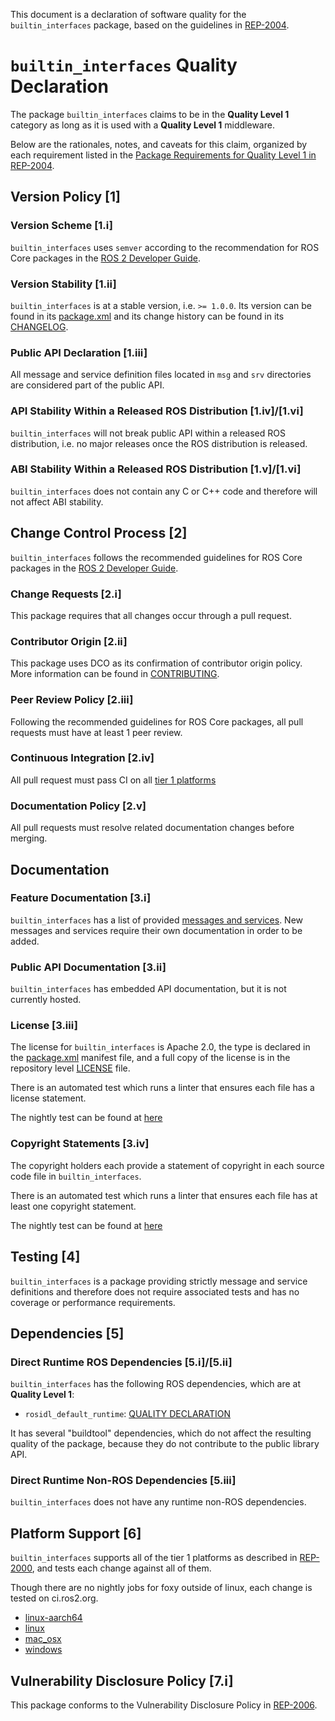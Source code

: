 This document is a declaration of software quality for the `builtin_interfaces` package, based on the guidelines in [REP-2004](https://www.ros.org/reps/rep-2004.html).

# `builtin_interfaces` Quality Declaration

The package `builtin_interfaces` claims to be in the **Quality Level 1** category as long as it is used with a **Quality Level 1** middleware.

Below are the rationales, notes, and caveats for this claim, organized by each requirement listed in the [Package Requirements for Quality Level 1 in REP-2004](https://www.ros.org/reps/rep-2004.html).

## Version Policy [1]

### Version Scheme [1.i]

`builtin_interfaces` uses `semver` according to the recommendation for ROS Core packages in the [ROS 2 Developer Guide](https://index.ros.org/doc/ros2/Contributing/Developer-Guide/#versioning).

### Version Stability [1.ii]

`builtin_interfaces` is at a stable version, i.e. `>= 1.0.0`.
Its version can be found in its [package.xml](package.xml) and its change history can be found in its [CHANGELOG](CHANGELOG.rst).

### Public API Declaration [1.iii]

All message and service definition files located in `msg` and `srv` directories are considered part of the public API.

### API Stability Within a Released ROS Distribution [1.iv]/[1.vi]

`builtin_interfaces` will not break public API within a released ROS distribution, i.e. no major releases once the ROS distribution is released.

### ABI Stability Within a Released ROS Distribution [1.v]/[1.vi]

`builtin_interfaces` does not contain any C or C++ code and therefore will not affect ABI stability.

## Change Control Process [2]

`builtin_interfaces` follows the recommended guidelines for ROS Core packages in the [ROS 2 Developer Guide](https://index.ros.org/doc/ros2/Contributing/Developer-Guide/#package-requirements).

### Change Requests [2.i]

This package requires that all changes occur through a pull request.

### Contributor Origin [2.ii]

This package uses DCO as its confirmation of contributor origin policy. More information can be found in [CONTRIBUTING](../CONTRIBUTING.md).

### Peer Review Policy [2.iii]

Following the recommended guidelines for ROS Core packages, all pull requests must have at least 1 peer review.

### Continuous Integration [2.iv]

All pull request must pass CI on all [tier 1 platforms](https://www.ros.org/reps/rep-2000.html#support-tiers)

### Documentation Policy [2.v]

All pull requests must resolve related documentation changes before merging.

## Documentation

### Feature Documentation [3.i]

`builtin_interfaces` has a list of provided [messages and services](README.md).
New messages and services require their own documentation in order to be added.

### Public API Documentation [3.ii]

`builtin_interfaces` has embedded API documentation, but it is not currently hosted.

### License [3.iii]

The license for `builtin_interfaces` is Apache 2.0, the type is declared in the [package.xml](package.xml) manifest file, and a full copy of the license is in the repository level [LICENSE](../LICENSE) file.

There is an automated test which runs a linter that ensures each file has a license statement.

The nightly test can be found at [here](http://build.ros2.org/view/Fpr/job/Fpr__rcl_interfaces__ubuntu_focal_amd64/lastCompletedBuild/testReport)

### Copyright Statements [3.iv]

The copyright holders each provide a statement of copyright in each source code file in `builtin_interfaces`.

There is an automated test which runs a linter that ensures each file has at least one copyright statement.

The nightly test can be found at [here](http://build.ros2.org/view/Fpr/job/Fpr__rcl_interfaces__ubuntu_focal_amd64/lastCompletedBuild/testReport)

## Testing [4]

`builtin_interfaces` is a package providing strictly message and service definitions and therefore does not require associated tests and has no coverage or performance requirements.

## Dependencies [5]

### Direct Runtime ROS Dependencies [5.i]/[5.ii]

`builtin_interfaces` has the following ROS dependencies, which are at **Quality Level 1**:
* `rosidl_default_runtime`: [QUALITY DECLARATION](https://github.com/ros2/rosidl_defaults/tree/foxy/rosidl_default_runtime/QUALITY_DECLARATION.md)

It has several "buildtool" dependencies, which do not affect the resulting quality of the package, because they do not contribute to the public library API.

### Direct Runtime Non-ROS Dependencies [5.iii]

`builtin_interfaces` does not have any runtime non-ROS dependencies.

## Platform Support [6]

`builtin_interfaces` supports all of the tier 1 platforms as described in [REP-2000](https://www.ros.org/reps/rep-2000.html#support-tiers), and tests each change against all of them.

Though there are no nightly jobs for foxy outside of linux, each change is tested on ci.ros2.org.
* [linux-aarch64](https://ci.ros2.org/job/ci_linux-aarch64)
* [linux](https://ci.ros2.org/job/ci_linux)
* [mac_osx](https://ci.ros2.org/job/ci_osx)
* [windows](https://ci.ros2.org/job/ci_windows)

## Vulnerability Disclosure Policy [7.i]

This package conforms to the Vulnerability Disclosure Policy in [REP-2006](https://www.ros.org/reps/rep-2006.html).
